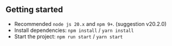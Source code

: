 
## Getting started

- Recommended `node js 20.x` and `npm 9+`. (suggestion v20.2.0)
- Install dependencies: `npm install` / `yarn install`
- Start the project: `npm run start` / `yarn start`
